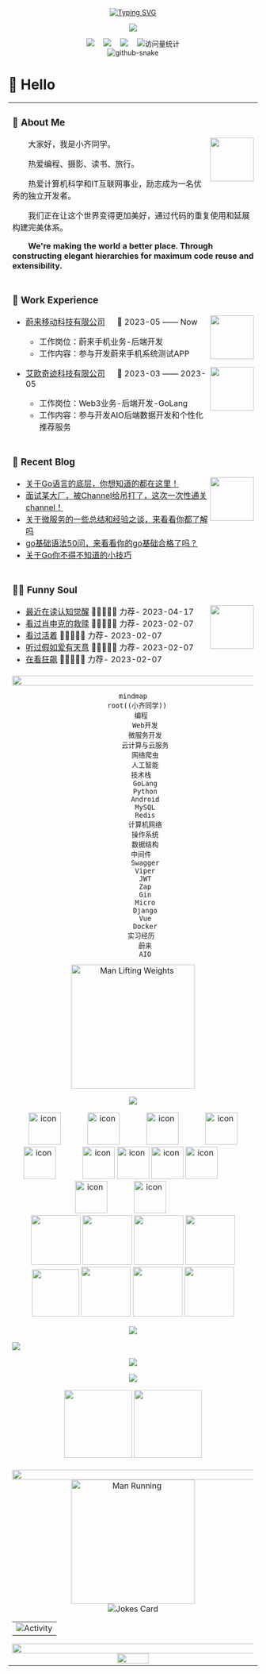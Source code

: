 <div align="center">
  
  <!-- dynamic typing effect 动态打字效果 -->
  <div align="center">
    <a href="https://blog.sunguoqi.com/">
      <img src="https://readme-typing-svg.demolab.com?font=Fira+Code&pause=1000&width=435&lines=console.log(%22Hello%2C%20World%22);小齐同学祝您今天愉快!&center=true&size=27" alt="Typing SVG" />
    </a>
  </div>

  <!-- knock code pictures 敲代码的图片 -->
  <img src="https://cdn.jsdelivr.net/gh/qilide/qilide/assets/images/coding.gif" /><br>

  <!-- profile logo 个人资料徽标 -->
  <div align="center">
    <a href="http://xiamocoding.top/"><img src="https://img.shields.io/badge/Website-博客-blue" /></a>&emsp;
    <a href="https://juejin.cn/user/207133830037005"><img src="https://img.shields.io/badge/稀土掘金-c32136" /></a>&emsp;
    <a href="https://blog.csdn.net/weixin_53795646"><img src="https://img.shields.io/badge/CSDN-论坛-c32136" /></a>&emsp;
    <!-- visitor statistics logo 访客数统计徽标 -->
    <img src="https://komarev.com/ghpvc/?username=qilide&label=Views&color=0e75b6&style=flat" alt="访问量统计" />
  </div>

  <!-- Snake Code Contribution Map 贪吃蛇代码贡献图 -->
<picture>
  <source media="(prefers-color-scheme: dark)" srcset="https://cdn.jsdelivr.net/gh/qilide/qilide/profile-snake-contrib/github-contribution-grid-snake-dark.svg" />
  <source media="(prefers-color-scheme: light)" srcset="https://cdn.jsdelivr.net/gh/qilide/qilide/profile-snake-contrib/github-contribution-grid-snake.svg" />
  <img alt="github-snake" src="https://cdn.jsdelivr.net/gh/qilide/qilide/profile-snake-contrib/github-contribution-grid-snake-dark.svg" />
</picture>

</div>

#  🙋 Hello

<table>
<tr><td>

<!-- About me 关于我 -->
### 🤺 About Me

<img align="right" width="88" src="https://cdn.jsdelivr.net/gh/qilide/qilide/assets/images/steven.png" />

<p>&emsp;&emsp;大家好，我是小齐同学。</p>
<p>&emsp;&emsp;热爱编程、摄影、读书、旅行。</p>
<p>&emsp;&emsp;热爱计算机科学和IT互联网事业，励志成为一名优秀的独立开发者。</p>
<p>&emsp;&emsp;我们正在让这个世界变得更加美好，通过代码的重复使用和延展构建完美体系。</p>
<p><strong>&emsp;&emsp;We're making the world a better place. Through constructing elegant hierarchies for maximum code reuse and extensibility.</strong></p>

</td></tr>

<tr>
<td>
  
### 🏢 Work Experience

<img align="right" width="88" src="https://cdn.jsdelivr.net/gh/sun0225SUN/sun0225SUN/assets/images/nio.png" />

- [蔚来移动科技有限公司](https://www.nio.cn/) &emsp; 📌 2023-05 —— Now
  
  - 工作岗位：蔚来手机业务-后端开发
  - 工作内容：参与开发蔚来手机系统测试APP

<img align="right" width="88" src="https://cdn.jsdelivr.net/gh/qilide/qilide/assets/images/tuhui.png" />

- [艾欧奇迹科技有限公司]() &emsp; 📌 2023-03 —— 2023-05
  
  - 工作岗位：Web3业务-后端开发-GoLang
  - 工作内容：参与开发AIO后端数据开发和个性化推荐服务
</td>
</tr>

<tr><td>

<!-- 优秀博客 -->
### 📃 Recent Blog
  
<img align="right" width="88" src="https://cdn.jsdelivr.net/gh/sun0225SUN/sun0225SUN/assets/images/astronaut.png" />

<!-- START_SECTION:blog -->
* <a href='http://47.93.49.179/2023/03/09/%e5%85%b3%e4%ba%8ego%e8%af%ad%e8%a8%80%e7%9a%84%e5%ba%95%e5%b1%82%ef%bc%8c%e4%bd%a0%e6%83%b3%e7%9f%a5%e9%81%93%e7%9a%84%e9%83%bd%e5%9c%a8%e8%bf%99%e9%87%8c%ef%bc%81/' target='_blank'>关于Go语言的底层，你想知道的都在这里！</a>
* <a href='http://47.93.49.179/2023/04/13/%e9%9d%a2%e8%af%95%e6%9f%90%e5%a4%a7%e5%8e%82%ef%bc%8c%e8%a2%abchannel%e7%bb%99%e5%90%8a%e6%89%93%e4%ba%86%ef%bc%8c%e8%bf%99%e6%ac%a1%e4%b8%80%e6%ac%a1%e6%80%a7%e9%80%9a%e5%85%b3channel%ef%bc%81/' target='_blank'>面试某大厂，被Channel给吊打了，这次一次性通关channel！</a>
* <a href='http://47.93.49.179/2023/01/29/%e5%85%b3%e4%ba%8e%e5%be%ae%e6%9c%8d%e5%8a%a1%e7%9a%84%e4%b8%80%e4%ba%9b%e6%80%bb%e7%bb%93%e5%92%8c%e7%bb%8f%e9%aa%8c%e4%b9%8b%e8%b0%88%ef%bc%8c%e6%9d%a5%e7%9c%8b%e7%9c%8b%e4%bd%a0%e9%83%bd%e4%ba%86/' target='_blank'>关于微服务的一些总结和经验之谈，来看看你都了解吗</a>
* <a href='http://47.93.49.179/2023/01/10/go%e5%9f%ba%e7%a1%80%e8%af%ad%e6%b3%9550%e9%97%ae%ef%bc%8c%e6%9d%a5%e7%9c%8b%e7%9c%8b%e4%bd%a0%e7%9a%84go%e5%9f%ba%e7%a1%80%e5%90%88%e6%a0%bc%e4%ba%86%e5%90%97%ef%bc%9f-2/' target='_blank'>go基础语法50问，来看看你的go基础合格了吗？</a>
* <a href='http://47.93.49.179/2023/01/10/%e5%85%b3%e4%ba%8ego%e4%bd%a0%e4%b8%8d%e5%be%97%e4%b8%8d%e7%9f%a5%e9%81%93%e7%9a%84%e5%b0%8f%e6%8a%80%e5%b7%a7/' target='_blank'>关于Go你不得不知道的小技巧</a>
<!-- END_SECTION:blog -->

</td></tr>

<tr><td>

### 🤾‍♂️ Funny Soul

<img align="right" width="88" src="https://cdn.jsdelivr.net/gh/qilide/qilide/assets/images/artist.png" />

<!-- START_SECTION:douban -->
* <a href='https://book.douban.com/subject/35193035/' target='_blank'>最近在读认知觉醒</a> 🌟🌟🌟🌟🌟 力荐- 2023-04-17
* <a href='http://movie.douban.com/subject/1292052/' target='_blank'>看过肖申克的救赎</a> 🌟🌟🌟🌟🌟 力荐- 2023-02-07
* <a href='http://movie.douban.com/subject/1292365/' target='_blank'>看过活着</a> 🌟🌟🌟🌟🌟 力荐- 2023-02-07
* <a href='https://music.douban.com/subject/26567580/' target='_blank'>听过假如爱有天意</a> 🌟🌟🌟🌟🌟 力荐- 2023-02-07
* <a href='http://movie.douban.com/subject/35465232/' target='_blank'>在看狂飙</a> 🌟🌟🌟🌟🌟 力荐- 2023-02-07
<!-- END_SECTION:douban -->

</td></tr>

<tr><td>

<!-- ########################################## 分割 ########################################## -->
<img width="200%" src="https://cdn.jsdelivr.net/gh/qilide/qilide/assets/images/hr.gif" />

<div align="center" >

```mermaid
mindmap
  root((小齐同学))
    编程
      Web开发
      微服务开发
      云计算与云服务
      网络爬虫
      人工智能
    技术栈
      GoLang
      Python
      Android
      MySQL
      Redis
      计算机网络
      操作系统
      数据结构
    中间件
      Swagger
      Viper
      JWT
      Zap
      Gin
      Micro
      Django
      Vue
      Docker
    实习经历
      蔚来
      AIO
```

<!-- just img 图片 -->
<img src="https://cdn.jsdelivr.net/gh/qilide/qilide/assets/images/man.png" alt="Man Lifting Weights" width="250" height="250" />


<!-- programming tool icon 编程工具图标 -->
<img src="https://skillicons.dev/icons?i=ps,ai,pr,c,cpp,cs,ts,discord,twitter,mongodb,instagram,idea,git" /><br>

<!-- svg -->
<img src="https://techstack-generator.vercel.app/kubernetes-icon.svg" alt="icon" width="65" style="width: 65px; height: 65px; margin-right: 50px; margin-bottom: 0px;" />
<img src="https://techstack-generator.vercel.app/js-icon.svg" alt="icon" width="65" style="width: 65px; height: 65px; margin-right: 50px; margin-bottom: 0px;" />
<img src="https://techstack-generator.vercel.app/mysql-icon.svg" alt="icon" width="65" style="width: 65px; height: 65px; margin-right: 50px; margin-bottom: 0px;" />
<img src="https://techstack-generator.vercel.app/webpack-icon.svg" alt="icon" width="65" style="width: 65px; height: 65px; margin-right: 0px; margin-bottom: 0px;" />
<img src="https://techstack-generator.vercel.app/docker-icon.svg" alt="icon" width="65" style="width: 65px; height: 65px; margin-right: 50px; margin-bottom: 0px;" /> 
<img src="https://techstack-generator.vercel.app/redux-icon.svg" alt="icon" width="65" style="width: 65px; height: 65px; margin-right: 0px; margin-bottom: 0px;" />
<img src="https://techstack-generator.vercel.app/java-icon.svg" alt="icon" width="65" style="width: 65px; height: 65px; margin-right: 0px; margin-bottom: 0px;" />
<img src="https://techstack-generator.vercel.app/eslint-icon.svg" alt="icon" width="65" style="width: 65px; height: 65px; margin-right: 0px; margin-bottom: 0px;" />
<img src="https://techstack-generator.vercel.app/aws-icon.svg" alt="icon" width="65" style="width: 65px; height: 65px; margin-right: 50px; margin-bottom: 0px;" />
<img src="https://techstack-generator.vercel.app/ts-icon.svg" alt="icon" width="65" style="width: 65px; height: 65px; margin-right: 50px; margin-bottom: 0px;" />
<img src="https://techstack-generator.vercel.app/nginx-icon.svg" alt="icon" width="65" style="width: 65px; height: 65px; margin-right: 50px; margin-bottom: 0px;" /><br>

<!-- gif -->
<img height="100" width="100" src="https://cdn.jsdelivr.net/gh/qilide/qilide/assets/images/html.webp">
<img height="100" width="100" src="https://cdn.jsdelivr.net/gh/qilide/qilide/assets/images/cssgif.webp">
<img height="100" width="100" src="https://cdn.jsdelivr.net/gh/qilide/qilide/assets/images/vscode.webp">
<img height="100" width="100" src="https://cdn.jsdelivr.net/gh/qilide/qilide/assets/images/react.webp">
<img height="95" width="95" src="https://cdn.jsdelivr.net/gh/qilide/qilide/assets/images/vue.webp">
<img height="100" width="100" src="https://cdn.jsdelivr.net/gh/qilide/qilide/assets/images/python.webp">
<img height="100" width="100" src="https://cdn.jsdelivr.net/gh/qilide/qilide/assets/images/js.webp">
<img height="100" width="100" src="https://cdn.jsdelivr.net/gh/qilide/qilide/assets/images/github.webp">

<!-- just img 图片 -->
<img src="https://cdn.jsdelivr.net/gh/qilide/qilide/assets/images/icon.png" /></div>

<!-- profile-3d-contrib 3D贡献图-->
<img src="https://cdn.jsdelivr.net/gh/qilide/qilide/profile-3d-contrib/profile-night-rainbow.svg" />
</div>

<!-- ########################################## 分割 ########################################## -->

<div align="center" >
  
<!-- Quotes 名人名言 -->
<img src="https://quotes-github-readme.vercel.app/api?type=horizontal&theme=dark" /><br>
  
<!-- GitHub 奖杯🏆 -->
<img  src="https://github-profile-trophy.vercel.app/?username=qilide&theme=gruvbox&row=1&column=7&no-frame=true&no-bg=true" /><br>

<!-- GitHub 数据统计 -->
<img align="" height="137px" src="https://github-readme-stats.vercel.app/api?username=qilide&hide_title=true&hide_border=true&show_icons=true&include_all_commits=true&line_height=21&bg_color=0,EC6C6C,FFD479,FFFC79,73FA79&theme=graywhite&locale=cn" />
<img align="" height="137px" src="https://github-readme-stats.vercel.app/api/top-langs/?username=qilide&hide_title=true&hide_border=true&layout=compact&bg_color=0,73FA79,73FDFF,D783FF&theme=graywhite&locale=cn" /><br><br>


<!-- ########################################## 分割 ########################################## -->
<img width="200%" src="https://cdn.jsdelivr.net/gh/qilide/qilide/assets/images/hr.gif" />

<div align="center">

<!-- run 图片 -->
<img src="https://cdn.jsdelivr.net/gh/qilide/qilide/assets/images/man_run.png" alt="Man Running" width="250" height="250" />

<!-- Joke 笑话 -->
<div><img src="https://readme-jokes.vercel.app/api?hideBorder&bgColor=%23121212" alt="Jokes Card" /></div>

<!-- GitHub Activity Graph GitHub 活动图 -->
<table align="center">
  <tr>
    <td><img src="https://github-readme-activity-graph.vercel.app/graph?username=qilide&theme=xcode&bg_color=FF000000&hide_border=true" alt="Activity"/></td>
  </tr>
</table>

</div>

<!-- ########################################## 分割 ########################################## -->
<img width="200%" src="https://cdn.jsdelivr.net/gh/qilide/qilide/assets/images/hr.gif" />

<!-- GitHub metrics 信息指标 -->
<div align="center">

<!-- just img 图片 -->
<img width="36%" src="https://cdn.jsdelivr.net/gh/qilide/qilide/assets/images/githubgif.gif" />

</div>
